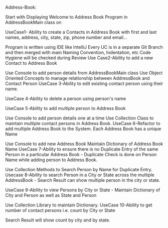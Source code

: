 
Address-Book:


Start with Displaying Welcome to Address Book Program in AddressBookMain class on

UseCase1- Ability to create a Contacts in Address Book with first and last names, address, city, state, zip, phone number and email...

Program is written using IDE like IntelliJ
Every UC is in a separate Git Branch and then merged with main
Naming Convention, Indentation, etc Code Hygiene will be checked during Review
Use Case2-Ability to add a new Contact to Address Book

Use Console to add person details from AddressBookMain class
Use Object Oriented Concepts to manage relationship between AddressBook and Contact Person
UseCase 3-Ability to edit existing contact person using their name.

UseCase 4-Ability to delete a person using person's name

UseCase 5-Ability to add multiple person to Address Book

Use Console to add person details one at a time
Use Collection Class to maintain multiple contact persons in Address Book.
UseCase 6-Refactor to add multiple Address Book to the System. Each Address Book has a unique Name

Use Console to add new Address Book
Maintain Dictionary of Address Book Name
UseCase 7-Ability to ensure there is no Duplicate Entry of the same Person in a particular Address Book - Duplicate Check is done on Person Name while adding person to Address Book.

Use Collection Methods to Search Person by Name for Duplicate Entry.
Usecase 8-Ability to search Person in a City or State across the multiple AddressBook - Search Result can show multiple person in the city or state.

UseCase 9-Ability to view Persons by City or State - Maintain Dictionary of City and Person as well as State and Person

Use Collection Library to maintain Dictionary.
UseCase 10-Ability to get number of contact persons i.e. count by City or State

Search Result will show count by city and by state.
